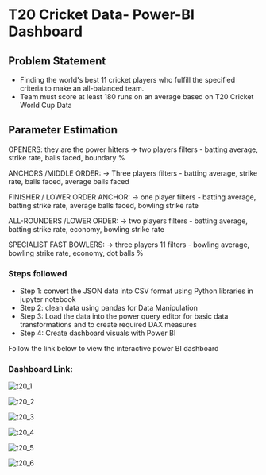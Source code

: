 # T20 Cricket Data- Power-BI Dashboard
## Problem Statement
- Finding the world's best 11 cricket players who fulfill the specified criteria to make an all-balanced team.
- Team must score at least 180 runs on an average based on T20 Cricket World Cup Data
## Parameter Estimation
OPENERS: they are the power hitters -> two players
filters - batting average, strike rate, balls faced, boundary %

ANCHORS /MIDDLE ORDER: -> Three players
filters - batting average, strike rate, balls faced, average balls faced

FINISHER / LOWER ORDER ANCHOR: -> one player
filters - batting average, batting strike rate, average balls faced, bowling strike rate

ALL-ROUNDERS /LOWER ORDER: -> two players
filters - batting average, batting strike rate, economy, bowling strike rate

SPECIALIST FAST BOWLERS: -> three players 11 filters - bowling average, bowling strike rate, economy, dot balls %

### Steps followed 
- Step 1: convert the JSON data into CSV format using Python libraries in jupyter notebook
- Step 2: clean data using pandas for Data Manipulation
- Step 3: Load the data into the power query editor for basic data transformations and to create required DAX measures
- Step 4: Create dashboard visuals with Power BI

Follow the link below to view the interactive power BI dashboard 
### Dashboard Link: 

![t20_1](https://github.com/bhagyashri49641/T20_Cricket_data_analysis_using_Python_and_PowerBI/assets/53085622/48227e70-0efd-443b-a472-60fc5cfe3cc6)


![t20_2](https://github.com/bhagyashri49641/T20_Cricket_data_analysis_using_Python_and_PowerBI/assets/53085622/1119558c-904e-479b-b57b-5d60547b0283)


![t20_3](https://github.com/bhagyashri49641/T20_Cricket_data_analysis_using_Python_and_PowerBI/assets/53085622/2b7e45f1-40b2-4256-889d-ba904a7e98a6)


![t20_4](https://github.com/bhagyashri49641/T20_Cricket_data_analysis_using_Python_and_PowerBI/assets/53085622/9712ffd4-cadf-49b0-895d-4a4378ba2fab)


![t20_5](https://github.com/bhagyashri49641/T20_Cricket_data_analysis_using_Python_and_PowerBI/assets/53085622/59b46458-2a31-4a97-9562-2ef02f76b905)


![t20_6](https://github.com/bhagyashri49641/T20_Cricket_data_analysis_using_Python_and_PowerBI/assets/53085622/ce3172fd-f1d2-4e41-b575-a7af83cc0a6a)






